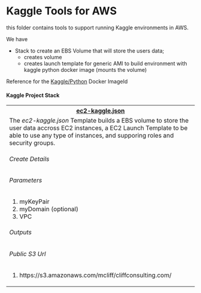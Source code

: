 # Kaggle Tools for AWS

this folder contains tools to support running Kaggle environments in AWS.


We have

- Stack to create an EBS Volume that will store the users data;
  - creates volume
  - creates launch template for generic AMI to build environment with kaggle python docker image (mounts the volume)

Reference for the [Kaggle/Python](https://github.com/Kaggle/docker-python) Docker ImageId


  #### Kaggle Project Stack
  <table width="100%">
  <tr><th><a href="#">ec2-kaggle.json</a></th></tr>
  <tr><td>
  The <i>ec2-kaggle.json</i> Template builds
  a EBS volume to store the user data accross EC2 instances,
  a EC2 Launch Template to be able to use any type of instances,
  and supporing roles and security groups.

  <h6>Create Details</h6>
  <h6>Parameters</h6>
  <ol>
  <li>myKeyPair</li>
  <li>myDomain (optional)</li>
  <li>VPC</li>
  </ol>
  <h6>Outputs</h6>
  <h6>Public S3 Url</h6>
  <ol><li>https://s3.amazonaws.com/mcliff/cliffconsulting.com/</li></ol>

  </td></tr>
  </table>
